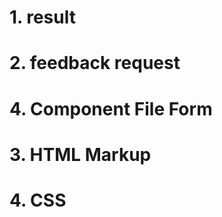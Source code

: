 <h1>1. result</h1>


<h1>2. feedback request</h1>


<h1>4. Component File Form</h1>

  
<h1>3. HTML Markup</h1>


<h1>4. CSS</h1>


